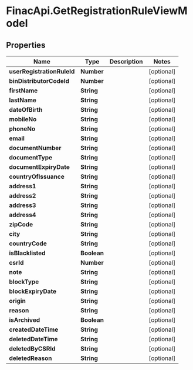 # FinacApi.GetRegistrationRuleViewModel

## Properties
Name | Type | Description | Notes
------------ | ------------- | ------------- | -------------
**userRegistrationRuleId** | **Number** |  | [optional] 
**binDistributorCodeId** | **Number** |  | [optional] 
**firstName** | **String** |  | [optional] 
**lastName** | **String** |  | [optional] 
**dateOfBirth** | **String** |  | [optional] 
**mobileNo** | **String** |  | [optional] 
**phoneNo** | **String** |  | [optional] 
**email** | **String** |  | [optional] 
**documentNumber** | **String** |  | [optional] 
**documentType** | **String** |  | [optional] 
**documentExpiryDate** | **String** |  | [optional] 
**countryOfIssuance** | **String** |  | [optional] 
**address1** | **String** |  | [optional] 
**address2** | **String** |  | [optional] 
**address3** | **String** |  | [optional] 
**address4** | **String** |  | [optional] 
**zipCode** | **String** |  | [optional] 
**city** | **String** |  | [optional] 
**countryCode** | **String** |  | [optional] 
**isBlacklisted** | **Boolean** |  | [optional] 
**csrId** | **Number** |  | [optional] 
**note** | **String** |  | [optional] 
**blockType** | **String** |  | [optional] 
**blockExpiryDate** | **String** |  | [optional] 
**origin** | **String** |  | [optional] 
**reason** | **String** |  | [optional] 
**isArchived** | **Boolean** |  | [optional] 
**createdDateTime** | **String** |  | [optional] 
**deletedDateTime** | **String** |  | [optional] 
**deletedByCSRId** | **String** |  | [optional] 
**deletedReason** | **String** |  | [optional] 
